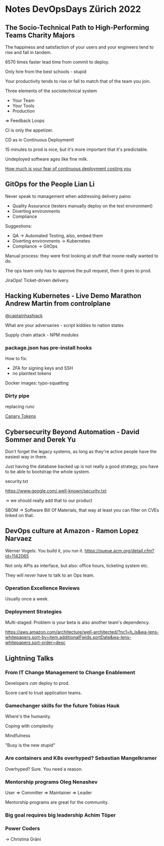 # Notes DevOpsDays Zürich 2022

## The Socio-Technical Path to High-Performing Teams Charity Majors
The happiness and satisfaction of your users and your engineers tend to rise
and fall in tandem.

6570 times faster lead time from commit to deploy.

Only hire from the best schools - stupid

Your productivity tends to rise or fall to match that of the team you join.

Three elements of the sociotechnical system

 - Your Team
 - Your Tools
 - Production

=> Feedback Loops

CI is only the appetizer.

CD as in Continuous Deployment!

15 minutes to prod is nice, but it's more important that it's predictable.

Undeployed software ages like fine milk.

[How much is your fear of continuous deployment costing you](https://charity.wtf/2021/02/19/how-much-is-your-fear-costing-you/)

## GitOps for the People Lian Li
Never speak to management when addressing delivery pains:

- Quality Assurance (testers manually deploy on the test environment)
- Diverting environments
- Compliance

Suggestions:

- QA -> Automated Testing, also, embed them
- Diverting environments -> Kubernetes
- Compliance -> GitOps

Manual process: they were first looking at stuff that noone really wanted to do.

The ops team only has to approve the pull request, then it goes to prod.

JiraOps! Ticket-driven delivery.

## Hacking Kubernetes - Live Demo Marathon Andrew Martin from controlplane
[@captainhashjack](https://twitter.com/captainhashjack)

What are your adversaries - script kiddies to nation states

Supply chain attack - NPM modules

### package.json has pre-install hooks

How to fix:
- 2FA for signing keys and SSH
- no plaintext tokens

Docker images: typo-squatting

### Dirty pipe
replacing runc

[Canary Tokens](https://www.canarytokens.org/generate)

## Cybersecurity Beyond Automation - David Sommer and Derek Yu
Don't forget the legacy systems, as long as they're active people have the
easiest way in there.

Just having the database backed up is not really a good strategy, you have
to be able to bootstrap the whole system.

security.txt

https://www.google.com/.well-known/security.txt

-> we should really add that to our product

SBOM -> Software Bill Of Materials, that way at least you can filter on CVEs linked on that.

## DevOps culture at Amazon - Ramon Lopez Narvaez
Werner Vogels: You build it, you run it. https://queue.acm.org/detail.cfm?id=1142065

Not only APIs as interface, but also: office hours, ticketing system etc.

They will *never* have to talk to an Ops team.

### Operation Excellence Reviews
Usually once a week.

### Deployment Strategies
Multi-staged: Problem is your beta is also another team's dependency.

https://aws.amazon.com/architecture/well-architected/?nc1=h_ls&wa-lens-whitepapers.sort-by=item.additionalFields.sortDate&wa-lens-whitepapers.sort-order=desc

## Lightning Talks

### From IT Change Management to Change Enablement
Developers *can* deploy to prod.

Score card to trust application teams.

### Gamechanger skills for the future Tobias Hauk
Where's the humanity.

Coping with complexity

Mindfulness

"Busy is the new stupid"

### Are containers and K8s overhyped? Sebastian Mangelkramer
Overhyped? Sure. You need a reason.

### Mentorship programs Oleg Nenashev
User => Committer => Maintainer => Leader

Mentorship programs are great for the community.

### Big goal requires big leadership Achim Töper

### Power Coders
-> Christina Gräni
